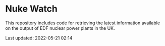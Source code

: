 # Nuke Watch

This repository includes code for retrieving the latest information available on the output of EDF nuclear power plants in the UK.

Last updated: 2022-05-21 02:14